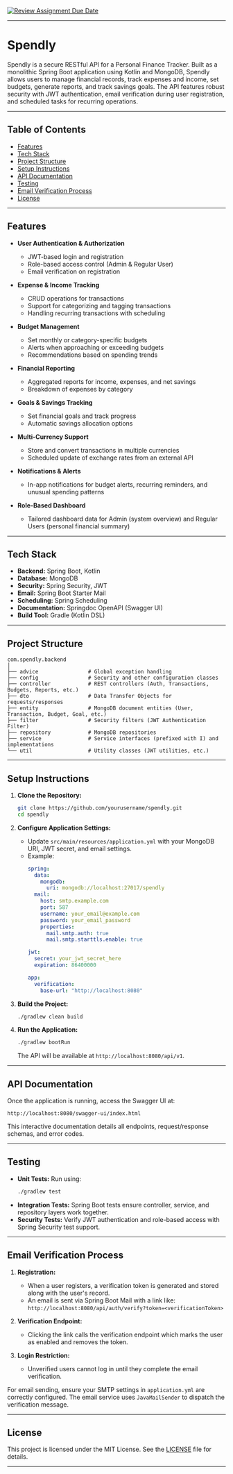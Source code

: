 [![Review Assignment Due Date](https://classroom.github.com/assets/deadline-readme-button-22041afd0340ce965d47ae6ef1cefeee28c7c493a6346c4f15d667ab976d596c.svg)](https://classroom.github.com/a/xIbq4TFL)

---

# Spendly

Spendly is a secure RESTful API for a Personal Finance Tracker. Built as a monolithic Spring Boot application using Kotlin and MongoDB, Spendly allows users to manage financial records, track expenses and income, set budgets, generate reports, and track savings goals. The API features robust security with JWT authentication, email verification during user registration, and scheduled tasks for recurring operations.

---

## Table of Contents

- [Features](#features)
- [Tech Stack](#tech-stack)
- [Project Structure](#project-structure)
- [Setup Instructions](#setup-instructions)
- [API Documentation](#api-documentation)
- [Testing](#testing)
- [Email Verification Process](#email-verification-process)
- [License](#license)

---

## Features

- **User Authentication & Authorization**
    - JWT-based login and registration
    - Role-based access control (Admin & Regular User)
    - Email verification on registration

- **Expense & Income Tracking**
    - CRUD operations for transactions
    - Support for categorizing and tagging transactions
    - Handling recurring transactions with scheduling

- **Budget Management**
    - Set monthly or category-specific budgets
    - Alerts when approaching or exceeding budgets
    - Recommendations based on spending trends

- **Financial Reporting**
    - Aggregated reports for income, expenses, and net savings
    - Breakdown of expenses by category

- **Goals & Savings Tracking**
    - Set financial goals and track progress
    - Automatic savings allocation options

- **Multi-Currency Support**
    - Store and convert transactions in multiple currencies
    - Scheduled update of exchange rates from an external API

- **Notifications & Alerts**
    - In-app notifications for budget alerts, recurring reminders, and unusual spending patterns

- **Role-Based Dashboard**
    - Tailored dashboard data for Admin (system overview) and Regular Users (personal financial summary)

---

## Tech Stack

- **Backend:** Spring Boot, Kotlin
- **Database:** MongoDB
- **Security:** Spring Security, JWT
- **Email:** Spring Boot Starter Mail
- **Scheduling:** Spring Scheduling
- **Documentation:** Springdoc OpenAPI (Swagger UI)
- **Build Tool:** Gradle (Kotlin DSL)

---

## Project Structure

```
com.spendly.backend
│
├── advice                # Global exception handling
├── config                # Security and other configuration classes
├── controller            # REST controllers (Auth, Transactions, Budgets, Reports, etc.)
├── dto                   # Data Transfer Objects for requests/responses
├── entity                # MongoDB document entities (User, Transaction, Budget, Goal, etc.)
├── filter                # Security filters (JWT Authentication Filter)
├── repository            # MongoDB repositories
├── service               # Service interfaces (prefixed with I) and implementations
└── util                  # Utility classes (JWT utilities, etc.)
```

---

## Setup Instructions

1. **Clone the Repository:**

   ```bash
   git clone https://github.com/yourusername/spendly.git
   cd spendly
   ```

2. **Configure Application Settings:**

    - Update `src/main/resources/application.yml` with your MongoDB URI, JWT secret, and email settings.
    - Example:
      ```yaml
      spring:
        data:
          mongodb:
            uri: mongodb://localhost:27017/spendly
        mail:
          host: smtp.example.com
          port: 587
          username: your_email@example.com
          password: your_email_password
          properties:
            mail.smtp.auth: true
            mail.smtp.starttls.enable: true
      
      jwt:
        secret: your_jwt_secret_here
        expiration: 86400000
      
      app:
        verification:
          base-url: "http://localhost:8080"
      ```

3. **Build the Project:**

   ```bash
   ./gradlew clean build
   ```

4. **Run the Application:**

   ```bash
   ./gradlew bootRun
   ```

   The API will be available at `http://localhost:8080/api/v1`.

---

## API Documentation

Once the application is running, access the Swagger UI at:

```
http://localhost:8080/swagger-ui/index.html
```

This interactive documentation details all endpoints, request/response schemas, and error codes.

---

## Testing

- **Unit Tests:** Run using:
  ```bash
  ./gradlew test
  ```
- **Integration Tests:** Spring Boot tests ensure controller, service, and repository layers work together.
- **Security Tests:** Verify JWT authentication and role-based access with Spring Security test support.

---

## Email Verification Process

1. **Registration:**
    - When a user registers, a verification token is generated and stored along with the user's record.
    - An email is sent via Spring Boot Mail with a link like:  
      `http://localhost:8080/api/auth/verify?token=<verificationToken>`

2. **Verification Endpoint:**
    - Clicking the link calls the verification endpoint which marks the user as enabled and removes the token.

3. **Login Restriction:**
    - Unverified users cannot log in until they complete the email verification.

For email sending, ensure your SMTP settings in `application.yml` are correctly configured. The email service uses `JavaMailSender` to dispatch the verification message.

---

## License

This project is licensed under the MIT License. See the [LICENSE](LICENSE) file for details.

---